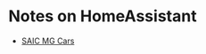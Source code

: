 # Notes on HomeAssistant

- [SAIC MG Cars](https://github.com/SAIC-iSmart-API/saic-home-assistant-addon)